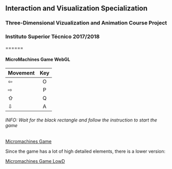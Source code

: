 ## Interaction and Visualization Specialization
### Three-Dimensional Vizualization and Animation Course Project
### Instituto Superior Técnico 2017/2018
======

#### MicroMachines Game WebGL
|Movement|Key|
|-------------|:-------------:|
|⇦|O|
|⇨|P|
|⇧|Q|
|⇩|A|

###### INFO: Wait for the black rectangle and follow the instruction to start the game


[Micromachines Game](https://tmbp95.github.io/micromachinesWGL)


Since the game has a lot of high detailed elements, there is a lower version:

[Micromachines Game LowD](https://tmbp95.github.io/micromachinesWGLLowDetail)

